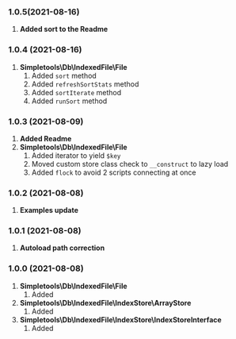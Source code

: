 ### 1.0.5(2021-08-16)
1. **Added sort to the Readme**

### 1.0.4 (2021-08-16)
1. **Simpletools\Db\IndexedFile\File**
   1. Added `sort` method
   2. Added `refreshSortStats` method
   3. Added `sortIterate` method
   3. Added `runSort` method

### 1.0.3 (2021-08-09)
1. **Added Readme**
2. **Simpletools\Db\IndexedFile\File**
   1. Added iterator to yield `$key`
   2. Moved custom store class check to `__construct` to lazy load
   3. Added `flock` to avoid 2 scripts connecting at once

### 1.0.2 (2021-08-08)
1. **Examples update**

### 1.0.1 (2021-08-08)
1. **Autoload path correction**

### 1.0.0 (2021-08-08)
1. **Simpletools\Db\IndexedFile\File**
   1. Added
1. **Simpletools\Db\IndexedFile\IndexStore\ArrayStore**
   1. Added
1. **Simpletools\Db\IndexedFile\IndexStore\IndexStoreInterface**
   1. Added